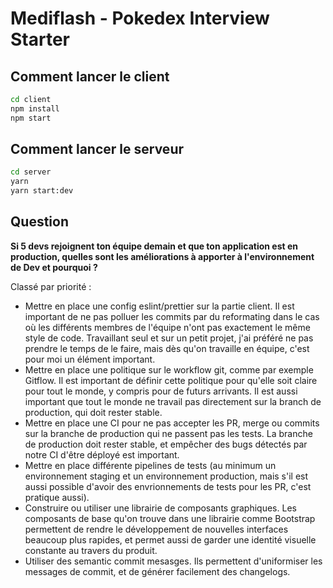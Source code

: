 # Mediflash - Pokedex Interview Starter

## Comment lancer le client

```bash
cd client
npm install
npm start
```

## Comment lancer le serveur

```bash
cd server
yarn
yarn start:dev
```

## Question

**Si 5 devs rejoignent ton équipe demain et que ton application est en production, quelles sont les améliorations à apporter à l'environnement de Dev et pourquoi ?**

Classé par priorité :

- Mettre en place une config eslint/prettier sur la partie client. Il est important de ne pas polluer les commits par du reformating dans le cas où les différents membres de l'équipe n'ont pas exactement le même style de code. Travaillant seul et sur un petit projet, j'ai préféré ne pas prendre le temps de le faire, mais dès qu'on travaille en équipe, c'est pour moi un élément important.
- Mettre en place une politique sur le workflow git, comme par exemple Gitflow. Il est important de définir cette politique pour qu'elle soit claire pour tout le monde, y compris pour de futurs arrivants. Il est aussi important que tout le monde ne travail pas directement sur la branch de production, qui doit rester stable.
- Mettre en place une CI pour ne pas accepter les PR, merge ou commits sur la branche de production qui ne passent pas les tests. La branche de production doit rester stable, et empêcher des bugs détectés par notre CI d'être déployé est important.
- Mettre en place différente pipelines de tests (au minimum un environnement staging et un environnement production, mais s'il est aussi possible d'avoir des envrionnements de tests pour les PR, c'est pratique aussi).
- Construire ou utiliser une librairie de composants graphiques. Les composants de base qu'on trouve dans une librairie comme Bootstrap permettent de rendre le développement de nouvelles interfaces beaucoup plus rapides, et permet aussi de garder une identité visuelle constante au travers du produit.
- Utiliser des semantic commit mesasges. Ils permettent d'uniformiser les messages de commit, et de générer facilement des changelogs.

